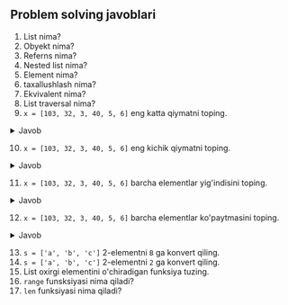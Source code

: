 ## Problem solving javoblari

1. List nima?
2. Obyekt nima?
3. Referns nima?
4. Nested list nima?
5. Element nima?
6. taxallushlash nima?
7. Ekvivalent nima?
8. List traversal nima?
9. `x = [103, 32, 3, 40, 5, 6]` eng katta qiymatni toping.
   
<details> <summary>Javob</summary>

```python
x = [103, 32, 3, 40, 5, 6]
print(max(x))
```
   
</details> 
   
10. `x = [103, 32, 3, 40, 5, 6]` eng kichik qiymatni toping.

<details> <summary>Javob</summary>

```python
x = [103, 32, 3, 40, 5, 6]
print(min(x))
```
   
</details> 

11. `x = [103, 32, 3, 40, 5, 6]` barcha elementlar yig'indisini toping.

<details> <summary>Javob</summary>

```python
x = [103, 32, 3, 40, 5, 6]
summa=0
for c in x:
   summa=summa+c
print(summa)
```
   
</details> 

12. `x = [103, 32, 3, 40, 5, 6]` barcha elementlar ko'paytmasini toping.

<details> <summary>Javob</summary>

```python
x = [103, 32, 3, 40, 5, 6]
kopaytma=1
for c in x:
   kopaytma=kopaytma*c
print(kopaytma)
```
   
</details> 

13. `s = ['a', 'b', 'c']` 2-elementni `B` ga konvert qiling.
14. `s = ['a', 'b', 'c']` 2-elementni `2` ga konvert qiling.
15. List oxirgi elementini o'chiradigan funksiya tuzing.
16. `range` funsksiyasi nima qiladi?
17. `len` funksiyasi nima qiladi?
